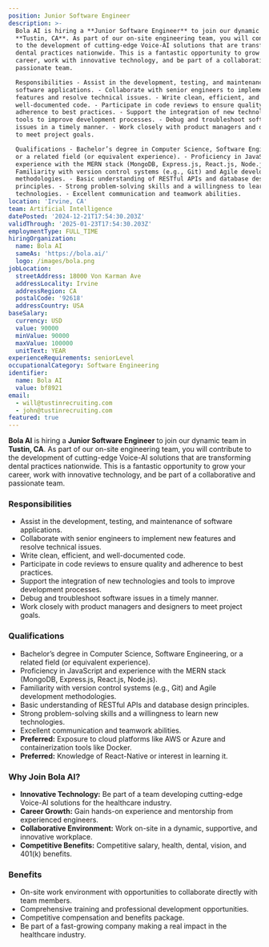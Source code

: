 ```yaml
---
position: Junior Software Engineer
description: >-
  Bola AI is hiring a **Junior Software Engineer** to join our dynamic team in
  **Tustin, CA**. As part of our on-site engineering team, you will contribute
  to the development of cutting-edge Voice-AI solutions that are transforming
  dental practices nationwide. This is a fantastic opportunity to grow your
  career, work with innovative technology, and be part of a collaborative and
  passionate team.

  Responsibilities - Assist in the development, testing, and maintenance of
  software applications. - Collaborate with senior engineers to implement new
  features and resolve technical issues. - Write clean, efficient, and
  well-documented code. - Participate in code reviews to ensure quality and
  adherence to best practices. - Support the integration of new technologies and
  tools to improve development processes. - Debug and troubleshoot software
  issues in a timely manner. - Work closely with product managers and designers
  to meet project goals.

  Qualifications - Bachelor’s degree in Computer Science, Software Engineering,
  or a related field (or equivalent experience). - Proficiency in JavaScript and
  experience with the MERN stack (MongoDB, Express.js, React.js, Node.js). -
  Familiarity with version control systems (e.g., Git) and Agile development
  methodologies. - Basic understanding of RESTful APIs and database design
  principles. - Strong problem-solving skills and a willingness to learn new
  technologies. - Excellent communication and teamwork abilities.
location: 'Irvine, CA'
team: Artificial Intelligence
datePosted: '2024-12-21T17:54:30.203Z'
validThrough: '2025-01-23T17:54:30.203Z'
employmentType: FULL_TIME
hiringOrganization:
  name: Bola AI
  sameAs: 'https://bola.ai/'
  logo: /images/bola.png
jobLocation:
  streetAddress: 18000 Von Karman Ave
  addressLocality: Irvine
  addressRegion: CA
  postalCode: '92618'
  addressCountry: USA
baseSalary:
  currency: USD
  value: 90000
  minValue: 90000
  maxValue: 100000
  unitText: YEAR
experienceRequirements: seniorLevel
occupationalCategory: Software Engineering
identifier:
  name: Bola AI
  value: bf8921
email:
  - will@tustinrecruiting.com
  - john@tustinrecruiting.com
featured: true
---
```



**Bola AI** is hiring a **Junior Software Engineer** to join our dynamic team in **Tustin, CA**. As part of our on-site engineering team, you will contribute to the development of cutting-edge Voice-AI solutions that are transforming dental practices nationwide. This is a fantastic opportunity to grow your career, work with innovative technology, and be part of a collaborative and passionate team.

### Responsibilities
- Assist in the development, testing, and maintenance of software applications.
- Collaborate with senior engineers to implement new features and resolve technical issues.
- Write clean, efficient, and well-documented code.
- Participate in code reviews to ensure quality and adherence to best practices.
- Support the integration of new technologies and tools to improve development processes.
- Debug and troubleshoot software issues in a timely manner.
- Work closely with product managers and designers to meet project goals.

### Qualifications
- Bachelor’s degree in Computer Science, Software Engineering, or a related field (or equivalent experience).
- Proficiency in JavaScript and experience with the MERN stack (MongoDB, Express.js, React.js, Node.js).
- Familiarity with version control systems (e.g., Git) and Agile development methodologies.
- Basic understanding of RESTful APIs and database design principles.
- Strong problem-solving skills and a willingness to learn new technologies.
- Excellent communication and teamwork abilities.
- **Preferred:** Exposure to cloud platforms like AWS or Azure and containerization tools like Docker.
- **Preferred:** Knowledge of React-Native or interest in learning it.

### Why Join Bola AI?
- **Innovative Technology:** Be part of a team developing cutting-edge Voice-AI solutions for the healthcare industry.
- **Career Growth:** Gain hands-on experience and mentorship from experienced engineers.
- **Collaborative Environment:** Work on-site in a dynamic, supportive, and innovative workplace.
- **Competitive Benefits:** Competitive salary, health, dental, vision, and 401(k) benefits.

### Benefits
- On-site work environment with opportunities to collaborate directly with team members.
- Comprehensive training and professional development opportunities.
- Competitive compensation and benefits package.
- Be part of a fast-growing company making a real impact in the healthcare industry.
